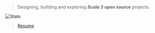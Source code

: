 >Designing, building and exploring ***Scala 3*** **open source** projects.

![Stats](https://github-readme-stats.vercel.app/api?username=objektwerks&show_icons=true&hide_border=true)

>[Resume](https://github.com/objektwerks/resume)

<!-- Top Github annual commit number: ***14,447*** -->
<!-- Top Github monthly commit number: ***1,793*** -->
